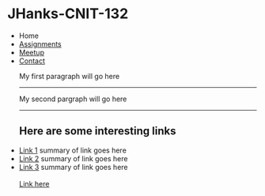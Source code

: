 # JHanks-CNIT-132
<ul>
  <li>Home
  <li> <a href="">Assignments</a>
  <li> <a href="">Meetup</a>
  <li> <a href="">Contact</a>
          <br>
          <!-- Jordan Hanks 03/08/2022 -->
<p> My first paragraph will go here </p>
<hr>
<p> My second pargraph will go here </p>
<hr>
 <h2> Here are some interesting links </h2>
<li> <a href="">Link 1</a> summary of link goes here
<li> <a href="">Link 2</a> summary of link goes here
<li> <a href="">Link 3</a> summary of link goes here
<br>
  <br>
<a href="https://www.techopedia.com/2/31579/networks/a-brief-history-of-web-development#the-turn-of-the-century"> Link here </a>
        
